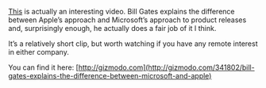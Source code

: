 [This](http://gizmodo.com/341802/bill-gates-explains-the-difference-between-microsoft-and-apple) is actually an interesting video. Bill Gates explains the difference between Apple’s approach and Microsoft’s approach to product releases and, surprisingly enough, he actually does a fair job of it I think.

It’s a relatively short clip, but worth watching if you have any remote interest in either company.

You can find it here: [http://gizmodo.com](http://gizmodo.com/341802/bill-gates-explains-the-difference-between-microsoft-and-apple)